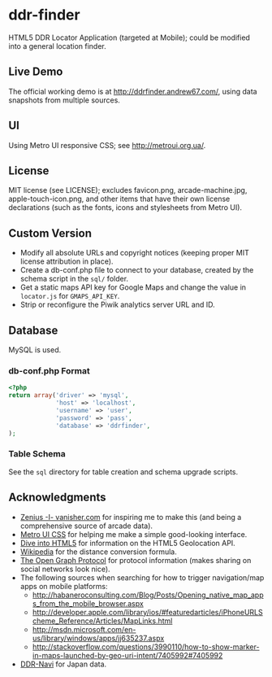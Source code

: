 ddr-finder
==========

HTML5 DDR Locator Application (targeted at Mobile); could be modified into a general location finder.

Live Demo
---------
The official working demo is at http://ddrfinder.andrew67.com/, using data snapshots from multiple sources.

UI
--
Using Metro UI responsive CSS; see http://metroui.org.ua/.

License
-------
MIT license (see LICENSE); excludes favicon.png, arcade-machine.jpg, apple-touch-icon.png,
and other items that have their own license declarations (such as the fonts, icons and stylesheets from Metro UI).

Custom Version
--------------
* Modify all absolute URLs and copyright notices (keeping proper MIT license attribution in place).
* Create a db-conf.php file to connect to your database, created by the schema script in the `sql/` folder.
* Get a static maps API key for Google Maps and change the value in `locator.js` for `GMAPS_API_KEY`.
* Strip or reconfigure the Piwik analytics server URL and ID.

## Database ##
MySQL is used.

### db-conf.php Format ###
```php
<?php
return array('driver' => 'mysql',
             'host' => 'localhost',
             'username' => 'user',
             'password' => 'pass',
             'database' => 'ddrfinder',
);
```

### Table Schema ###
See the `sql` directory for table creation and schema upgrade scripts.

Acknowledgments
---------------
* [Zenius -I- vanisher.com](http://zenius-i-vanisher.com/) for inspiring me to make this
  (and being a comprehensive source of arcade data).
* [Metro UI CSS](http://metroui.org.ua/) for helping me make a simple good-looking interface.
* [Dive into HTML5](http://diveintohtml5.info/geolocation.html) for information on the HTML5 Geolocation API.
* [Wikipedia](http://en.wikipedia.org/wiki/Geographical_distance#Spherical_Earth_projected_to_a_plane) for the
  distance conversion formula.
* [The Open Graph Protocol](http://ogp.me/) for protocol information (makes sharing on social networks look nice).
* The following sources when searching for how to trigger navigation/map apps on mobile platforms:
  * http://habaneroconsulting.com/Blog/Posts/Opening_native_map_apps_from_the_mobile_browser.aspx
  * http://developer.apple.com/library/ios/#featuredarticles/iPhoneURLScheme_Reference/Articles/MapLinks.html
  * http://msdn.microsoft.com/en-us/library/windows/apps/jj635237.aspx
  * http://stackoverflow.com/questions/3990110/how-to-show-marker-in-maps-launched-by-geo-uri-intent/7405992#7405992
* [DDR-Navi](http://ddr-navi.jp/) for Japan data.
